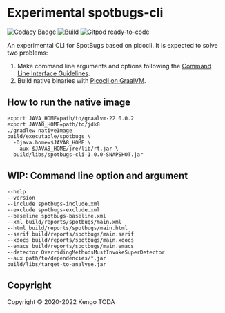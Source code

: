 # Experimental spotbugs-cli

[![Codacy Badge](https://api.codacy.com/project/badge/Grade/8c4167f5920a4c19b884f79df6c88039)](https://app.codacy.com/gh/KengoTODA/spotbugs-cli?utm_source=github.com&utm_medium=referral&utm_content=KengoTODA/spotbugs-cli&utm_campaign=Badge_Grade_Settings)
[![Build](https://github.com/KengoTODA/spotbugs-cli/actions/workflows/build.yml/badge.svg)](https://github.com/KengoTODA/spotbugs-cli/actions/workflows/build.yml)
[![Gitpod ready-to-code](https://img.shields.io/badge/Gitpod-ready--to--code-908a85?logo=gitpod)](https://gitpod.io/#https://github.com/KengoTODA/spotbugs-cli)

An experimental CLI for SpotBugs based on picocli. It is expected to solve two problems:

1. Make command line arguments and options following the [Command Line Interface Guidelines](https://clig.dev/).
2. Build native binaries with [Picocli on GraalVM](https://picocli.info/picocli-on-graalvm.html).

## How to run the native image

```shell
export JAVA_HOME=path/to/graalvm-22.0.0.2
export JAVA8_HOME=path/to/jdk8
./gradlew nativeImage
build/executable/spotbugs \
  -Djava.home=$JAVA8_HOME \
  --aux $JAVA8_HOME/jre/lib/rt.jar \
  build/libs/spotbugs-cli-1.0.0-SNAPSHOT.jar
```

## WIP: Command line option and argument

```
--help
--version
--include spotbugs-include.xml
--exclude spotbugs-exclude.xml
--baseline spotbugs-baseline.xml
--xml build/reports/spotbugs/main.xml
--html build/reports/spotbugs/main.html
--sarif build/reports/spotbugs/main.sarif
--xdocs build/reports/spotbugs/main.xdocs
--emacs build/reports/spotbugs/main.emacs
--detector OverridingMethodsMustInvokeSuperDetector
--aux path/to/dependencies/*.jar
build/libs/target-to-analyse.jar
```

## Copyright

Copyright &copy; 2020-2022 Kengo TODA
